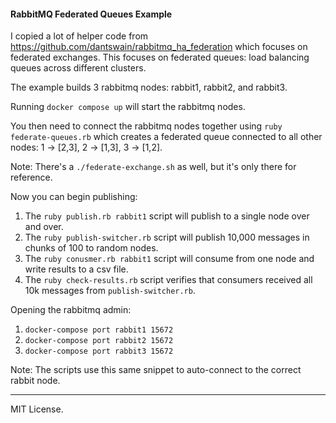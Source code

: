 #### RabbitMQ Federated Queues Example

I copied a lot of helper code from https://github.com/dantswain/rabbitmq_ha_federation which focuses on federated
exchanges. This focuses on federated queues: load balancing queues across different clusters.

The example builds 3 rabbitmq nodes: rabbit1, rabbit2, and rabbit3.

Running `docker compose up` will start the rabbitmq nodes.

You then need to connect the rabbitmq nodes together using `ruby federate-queues.rb` which creates a federated queue
connected to all other nodes: 1 -> [2,3], 2 -> [1,3], 3 -> [1,2].

Note: There's a `./federate-exchange.sh` as well, but it's only there for reference.

Now you can begin publishing:

1. The `ruby publish.rb rabbit1` script will publish to a single node over and over.
2. The `ruby publish-switcher.rb` script will publish 10,000 messages in chunks of 100 to random nodes.
3. The `ruby conusmer.rb rabbit1` script will consume from one node and write results to a csv file.
4. The `ruby check-results.rb` script verifies that consumers received all 10k messages from `publish-switcher.rb`.

Opening the rabbitmq admin:

1. `docker-compose port rabbit1 15672`
1. `docker-compose port rabbit2 15672`
1. `docker-compose port rabbit3 15672`

Note: The scripts use this same snippet to auto-connect to the correct rabbit node.

---

MIT License.
